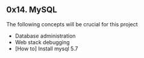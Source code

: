 ## 0x14. MySQL

The following concepts will be crucial for this project

- Database administration
- Web stack debugging
- [How to] Install mysql 5.7
